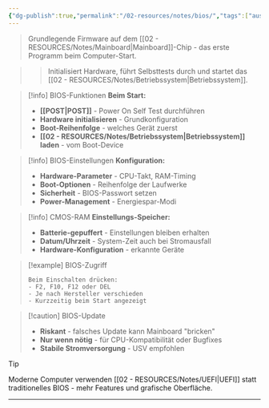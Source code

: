 ```yaml
---
{"dg-publish":true,"permalink":"/02-resources/notes/bios/","tags":["ausbildung/gfn/ap1/vorbereitung","hardware/firmware","software/system"],"noteIcon":"","updated":"2025-09-27T01:32:43.827+02:00"}
---
```



> Grundlegende Firmware auf dem [[02 - RESOURCES/Notes/Mainboard\|Mainboard]]-Chip - das erste Programm beim Computer-Start.

>> Initialisiert Hardware, führt Selbsttests durch und startet das [[02 - RESOURCES/Notes/Betriebssystem\|Betriebssystem]].

>[!info] BIOS-Funktionen
>**Beim Start:**
>- **[[POST\|POST]]** - Power On Self Test durchführen
>- **Hardware initialisieren** - Grundkonfiguration
>- **Boot-Reihenfolge** - welches Gerät zuerst
>- **[[02 - RESOURCES/Notes/Betriebssystem\|Betriebssystem]] laden** - vom Boot-Device

>[!info] BIOS-Einstellungen
>**Konfiguration:**
>- **Hardware-Parameter** - CPU-Takt, RAM-Timing
>- **Boot-Optionen** - Reihenfolge der Laufwerke
>- **Sicherheit** - BIOS-Passwort setzen
>- **Power-Management** - Energiespar-Modi

>[!info] CMOS-RAM
>**Einstellungs-Speicher:**
>- **Batterie-gepuffert** - Einstellungen bleiben erhalten
>- **Datum/Uhrzeit** - System-Zeit auch bei Stromausfall
>- **Hardware-Konfiguration** - erkannte Geräte

>[!example] BIOS-Zugriff
>```
>Beim Einschalten drücken:
>- F2, F10, F12 oder DEL
>- Je nach Hersteller verschieden
>- Kurzzeitig beim Start angezeigt
>```

>[!caution] BIOS-Update
>- **Riskant** - falsches Update kann Mainboard "bricken"
>- **Nur wenn nötig** - für CPU-Kompatibilität oder Bugfixes
>- **Stabile Stromversorgung** - USV empfohlen

>[!tip] 
>Moderne Computer verwenden [[02 - RESOURCES/Notes/UEFI\|UEFI]] statt traditionelles BIOS - mehr Features und grafische Oberfläche.

---